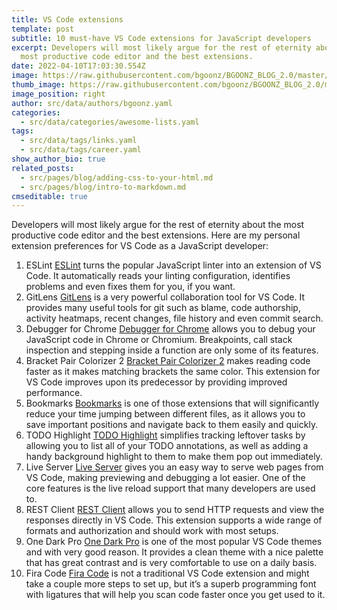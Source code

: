 ```yaml
---
title: VS Code extensions
template: post
subtitle: 10 must-have VS Code extensions for JavaScript developers
excerpt: Developers will most likely argue for the rest of eternity about the
  most productive code editor and the best extensions.
date: 2022-04-10T17:03:30.554Z
image: https://raw.githubusercontent.com/bgoonz/BGOONZ_BLOG_2.0/master/static/images/vscode-extensions-list.png?raw=true
thumb_image: https://raw.githubusercontent.com/bgoonz/BGOONZ_BLOG_2.0/master/static/images/vscode-extensions-list.png?raw=true
image_position: right
author: src/data/authors/bgoonz.yaml
categories:
  - src/data/categories/awesome-lists.yaml
tags:
  - src/data/tags/links.yaml
  - src/data/tags/career.yaml
show_author_bio: true
related_posts:
  - src/pages/blog/adding-css-to-your-html.md
  - src/pages/blog/intro-to-markdown.md
cmseditable: true
---
```


Developers will most likely argue for the rest of eternity about the most productive code editor and the best extensions. Here are my personal extension preferences for VS Code as a JavaScript developer:

1. ESLint [ESLint](https://marketplace.visualstudio.com/items?itemName=dbaeumer.vscode-eslint) turns the popular JavaScript linter into an extension of VS Code. It automatically reads your linting configuration, identifies problems and even fixes them for you, if you want.
2. GitLens [GitLens](https://marketplace.visualstudio.com/items?itemName=eamodio.gitlens) is a very powerful collaboration tool for VS Code. It provides many useful tools for git such as blame, code authorship, activity heatmaps, recent changes, file history and even commit search.
3. Debugger for Chrome [Debugger for Chrome](https://marketplace.visualstudio.com/items?itemName=msjsdiag.debugger-for-chrome) allows you to debug your JavaScript code in Chrome or Chromium. Breakpoints, call stack inspection and stepping inside a function are only some of its features.
4. Bracket Pair Colorizer 2 [Bracket Pair Colorizer 2](https://marketplace.visualstudio.com/items?itemName=CoenraadS.bracket-pair-colorizer-2) makes reading code faster as it makes matching brackets the same color. This extension for VS Code improves upon its predecessor by providing improved performance.
5. Bookmarks [Bookmarks](https://marketplace.visualstudio.com/items?itemName=alefragnani.Bookmarks) is one of those extensions that will significantly reduce your time jumping between different files, as it allows you to save important positions and navigate back to them easily and quickly.
6. TODO Highlight [TODO Highlight](https://marketplace.visualstudio.com/items?itemName=wayou.vscode-todo-highlight) simplifies tracking leftover tasks by allowing you to list all of your TODO annotations, as well as adding a handy background highlight to them to make them pop out immediately.
7. Live Server [Live Server](https://marketplace.visualstudio.com/items?itemName=ritwickdey.LiveServer) gives you an easy way to serve web pages from VS Code, making previewing and debugging a lot easier. One of the core features is the live reload support that many developers are used to.
8. REST Client [REST Client](https://marketplace.visualstudio.com/items?itemName=humao.rest-client) allows you to send HTTP requests and view the responses directly in VS Code. This extension supports a wide range of formats and authorization and should work with most setups.
9. One Dark Pro [One Dark Pro](https://marketplace.visualstudio.com/items?itemName=zhuangtongfa.Material-theme) is one of the most popular VS Code themes and with very good reason. It provides a clean theme with a nice palette that has great contrast and is very comfortable to use on a daily basis.
10. Fira Code [Fira Code](https://github.com/tonsky/FiraCode) is not a traditional VS Code extension and might take a couple more steps to set up, but it’s a superb programming font with ligatures that will help you scan code faster once you get used to it.
